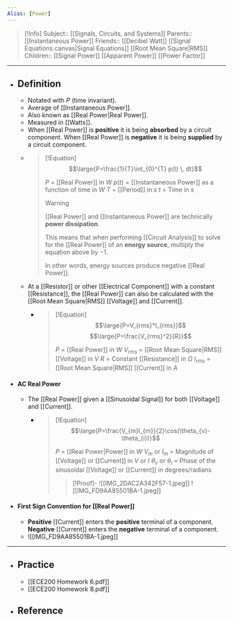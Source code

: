 ```yaml
---
Alias: [Power]
---
```

> [!Info]
> Subject:: [[Signals, Circuits, and Systems]]
> Parents:: [[Instantaneous Power]]
> Friends:: [[Decibel Watt]] [[Signal Equations.canvas|Signal Equations]] [[Root Mean Square|RMS]]
> Children:: [[Signal Power]] [[Apparent Power]] [[Power Factor]]
---
- ## Definition
	- Notated with $P$ (time invariant).
	- Average of [[Instantaneous Power]].
	- Also known as [[Real Power|Real Power]].
	- Measured in [[Watts]].
	- When [[Real Power]] is **positive** it is being **absorbed** by a circuit component. When [[Real Power]] is **negative** it is being **supplied** by a circuit component.
	- > [!Equation]
	  > $$\large{P=\frac{1}{T}\int_{0}^{T} p(t) \, dt}$$
	  > 
	  > $P$ = [[Real Power]] in $W$
	  > $p(t)$ = [[Instantaneous Power]] as a function of time in $W$
	  > $T$ = [[Period]] in $s$
	  > $t$ = Time in $s$
	  > 
	  > > [!Warning]
	  > > [[Real Power]] and [[Instantaneous Power]] are technically **power dissipation**. 
	  > > 
	  > > This means that when performing [[Circuit Analysis]] to solve for the [[Real Power]] of an **energy source**, multiply the equation above by $-1$.
	  > > 
	  > > In other words, energy sources produce negative [[Real Power]].
	- At a [[Resistor]] or other [[Electrical Component]] with a constant [[Resistance]], the [[Real Power]] can also be calculated with the [[Root Mean Square|RMS]] [[Voltage]] and [[Current]].
		- > [!Equation]
		  > $$\large{P=V_{rms}*I_{rms}}$$
		  > $$\large{P=\frac{V_{rms}^2}{R}}$$
		  > 
		  > $P$ = [[Real Power]] in $W$
		  > $V_{rms}$ = [[Root Mean Square|RMS]] [[Voltage]] in $V$
		  > $R$ = Constant [[Resistance]] in $\Omega$
		  > $I_{rms}$ = [[Root Mean Square|RMS]] [[Current]] in $A$
- #### AC Real Power
	- The [[Real Power]] given a [[Sinusoidal Signal]] for both [[Voltage]] and [[Current]].
		- >[!Equation]
		  > $$\large{P=\frac{V_{m}I_{m}}{2}\cos(\theta_{v}-\theta_{i})}$$
		  > 
		  > $P$ = [[Real Power|Power]] in $W$
		  > $V_{m}$ or $I_{m}$ = Magnitude of [[Voltage]] or [[Current]] in $V$ or $I$
		  > $\theta_{v}$ or $\theta_{i}$ = Phase of the sinusoidal [[Voltage]] or [[Current]] in degrees/radians
		  > > [!Proof]-
		  > > ![[IMG_2DAC2A342F57-1.jpeg]]
		  > > ![[IMG_FD9AA85501BA-1.jpeg]]
- #### First Sign Convention for [[Real Power]]
	- **Positive** [[Current]] enters the **positive** terminal of a component. **Negative** [[Current]] enters the **negative** terminal of a component.
	- ![[IMG_FD9AA85501BA-1.jpeg]]
---
- ## Practice
	- [[ECE200 Homework 6.pdf]]
	- [[ECE200 Homework 8.pdf]]
- ## Reference